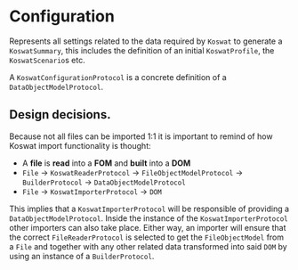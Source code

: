 # Configuration

Represents all settings related to the data required by `Koswat` to generate a `KoswatSummary`, this includes the definition of an initial `KoswatProfile`, the `KoswatScenario`s etc.

A `KoswatConfigurationProtocol` is a concrete definition of a `DataObjectModelProtocol`.

## Design decisions. 
Because not all files can be imported 1:1 it is important to remind of how Koswat import functionality is thought:
- A __file__ is __read__ into a __FOM__ and __built__ into a __DOM__
- `File` -> `KoswatReaderProtocol` -> `FileObjectModelProtocol` -> `BuilderProtocol` -> `DataObjectModelProtocol`
- `File` -> `KoswatImporterProtocol` -> `DOM`

This implies that a `KoswatImporterProtocol` will be responsible of providing a `DataObjectModelProtocol`. Inside the instance of the `KoswatImporterProtocol` other importers can also take place. Either way, an importer will ensure that the correct `FileReaderProtocol` is selected to get the `FileObjectModel` from a `File` and together with any other related data transformed into said `DOM` by using an instance of a `BuilderProtocol`.